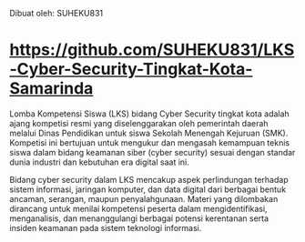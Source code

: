 Dibuat oleh: SUHEKU831
# https://github.com/SUHEKU831/LKS-Cyber-Security-Tingkat-Kota-Samarinda

Lomba Kompetensi Siswa (LKS) bidang Cyber Security tingkat kota adalah ajang kompetisi resmi yang diselenggarakan oleh pemerintah daerah melalui Dinas Pendidikan untuk siswa Sekolah Menengah Kejuruan (SMK). Kompetisi ini bertujuan untuk mengukur dan mengasah kemampuan teknis siswa dalam bidang keamanan siber (cyber security) sesuai dengan standar dunia industri dan kebutuhan era digital saat ini.

Bidang cyber security dalam LKS mencakup aspek perlindungan terhadap sistem informasi, jaringan komputer, dan data digital dari berbagai bentuk ancaman, serangan, maupun penyalahgunaan. Materi yang dilombakan dirancang untuk menilai kompetensi peserta dalam mengidentifikasi, menganalisis, dan menanggulangi berbagai potensi kerentanan serta insiden keamanan pada sistem teknologi informasi.
